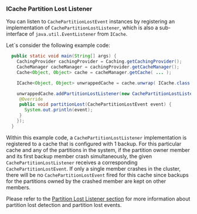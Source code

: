 
### ICache Partition Lost Listener

You can listen to `CachePartitionLostEvent` instances by registering an implementation
of `CachePartitionLostListener`, which is also a sub-interface of `java.util.EventListener`
from `ICache`.

Let`s consider the following example code:

```java
  public static void main(String[] args) {
    CachingProvider cachingProvider = Caching.getCachingProvider();
    CacheManager cacheManager = cachingProvider.getCacheManager();
    Cache<Object, Object> cache = cacheManager.getCache( ... );

    ICache<Object, Object> unwrappedCache = cache.unwrap( ICache.class );

    unwrappedCache.addPartitionLostListener(new CachePartitionLostListener() {
     @Override
     public void partitionLost(CachePartitionLostEvent event) {
       System.out.println(event);
     }
    });
  }
```

Within this example code, a `CachePartitionLostListener` implementation is registered to a cache
that is configured with 1 backup. For this particular cache and any of the partitions in the
system, if the partition owner member and its first backup member crash simultaneously, the
given `CachePartitionLostListener` receives a
corresponding `CachePartitionLostEvent`. If only a single member crashes in the cluster,
there will be no `CachePartitionLostEvent` fired for this cache since backups for the partitions
owned by the crashed member are kept on other members.

Please refer to the [Partition Lost Listener section](#partition-lost-listener) for more
information about partition lost detection and partition lost events.

